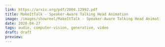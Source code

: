```yaml
---
link: https://arxiv.org/pdf/2004.12992.pdf
title: MakeItTalk - Speaker-Aware Talking Head Animation
image: /images/showreel/MakeItTalk - Speaker-Aware Talking Head Animation.jpg
date: 2020-04-27
tags: audio, computer-vision, generative, video
draft: draft
preview:
---
```



